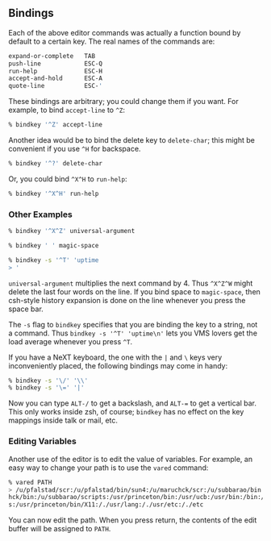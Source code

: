 ## Bindings

Each of the above editor commands was actually a function bound by default to a certain key. The real names of the commands are:

```bash
expand-or-complete   TAB
push-line            ESC-Q
run-help             ESC-H
accept-and-hold      ESC-A
quote-line           ESC-'
```

These bindings are arbitrary; you could change them if you want. For example, to bind `accept-line` to `^Z`:

```bash
% bindkey '^Z' accept-line
```

Another idea would be to bind the delete key to `delete-char`; this might be convenient if you use `^H` for backspace.

```bash
% bindkey '^?' delete-char
```

Or, you could bind `^X^H` to `run-help`:

```bash
% bindkey '^X^H' run-help
```

### Other Examples

```bash
% bindkey '^X^Z' universal-argument

% bindkey ' ' magic-space

% bindkey -s '^T' 'uptime
> '
```

`universal-argument` multiplies the next command by 4. Thus `^X^Z^W` might delete the last four words on the line. If you bind space to `magic-space`, then csh-style history expansion is done on the line whenever you press the space bar.

The `-s` flag to `bindkey` specifies that you are binding the key to a string, not a command. Thus `bindkey -s '^T' 'uptime\n'` lets you VMS lovers get the load average whenever you press `^T`.

If you have a NeXT keyboard, the one with the `|` and `\` keys very inconveniently placed, the following bindings may come in handy:

```bash
% bindkey -s '\/' '\\'
% bindkey -s '\=' '|'
```

Now you can type `ALT-/` to get a backslash, and `ALT-=` to get a vertical bar. This only works inside zsh, of course; `bindkey` has no effect on the key mappings inside talk or mail, etc.

### Editing Variables

Another use of the editor is to edit the value of variables. For example, an easy way to change your path is to use the `vared` command:

```bash
% vared PATH
> /u/pfalstad/scr:/u/pfalstad/bin/sun4:/u/maruchck/scr:/u/subbarao/bin:/u/maruc
hck/bin:/u/subbarao/scripts:/usr/princeton/bin:/usr/ucb:/usr/bin:/bin:/usr/host
s:/usr/princeton/bin/X11:/./usr/lang:/./usr/etc:/./etc
```

You can now edit the path. When you press return, the contents of the edit buffer will be assigned to `PATH`.
